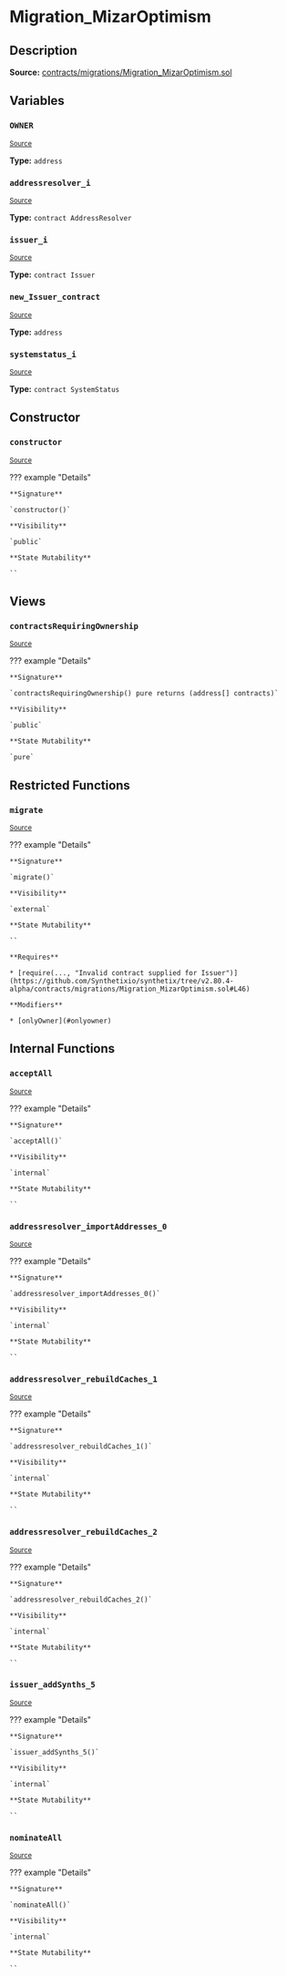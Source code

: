 # Migration_MizarOptimism

## Description

**Source:** [contracts/migrations/Migration_MizarOptimism.sol](https://github.com/Synthetixio/synthetix/tree/v2.80.4-alpha/contracts/migrations/Migration_MizarOptimism.sol)

## Variables

### `OWNER`

<sub>[Source](https://github.com/Synthetixio/synthetix/tree/v2.80.4-alpha/contracts/migrations/Migration_MizarOptimism.sol#L16)</sub>

**Type:** `address`

### `addressresolver_i`

<sub>[Source](https://github.com/Synthetixio/synthetix/tree/v2.80.4-alpha/contracts/migrations/Migration_MizarOptimism.sol#L23)</sub>

**Type:** `contract AddressResolver`

### `issuer_i`

<sub>[Source](https://github.com/Synthetixio/synthetix/tree/v2.80.4-alpha/contracts/migrations/Migration_MizarOptimism.sol#L27)</sub>

**Type:** `contract Issuer`

### `new_Issuer_contract`

<sub>[Source](https://github.com/Synthetixio/synthetix/tree/v2.80.4-alpha/contracts/migrations/Migration_MizarOptimism.sol#L34)</sub>

**Type:** `address`

### `systemstatus_i`

<sub>[Source](https://github.com/Synthetixio/synthetix/tree/v2.80.4-alpha/contracts/migrations/Migration_MizarOptimism.sol#L25)</sub>

**Type:** `contract SystemStatus`

## Constructor

### `constructor`

<sub>[Source](https://github.com/Synthetixio/synthetix/tree/v2.80.4-alpha/contracts/migrations/Migration_MizarOptimism.sol#L36)</sub>

??? example "Details"

    **Signature**

    `constructor()`

    **Visibility**

    `public`

    **State Mutability**

    ``

## Views

### `contractsRequiringOwnership`

<sub>[Source](https://github.com/Synthetixio/synthetix/tree/v2.80.4-alpha/contracts/migrations/Migration_MizarOptimism.sol#L38)</sub>

??? example "Details"

    **Signature**

    `contractsRequiringOwnership() pure returns (address[] contracts)`

    **Visibility**

    `public`

    **State Mutability**

    `pure`

## Restricted Functions

### `migrate`

<sub>[Source](https://github.com/Synthetixio/synthetix/tree/v2.80.4-alpha/contracts/migrations/Migration_MizarOptimism.sol#L45)</sub>

??? example "Details"

    **Signature**

    `migrate()`

    **Visibility**

    `external`

    **State Mutability**

    ``

    **Requires**

    * [require(..., "Invalid contract supplied for Issuer")](https://github.com/Synthetixio/synthetix/tree/v2.80.4-alpha/contracts/migrations/Migration_MizarOptimism.sol#L46)

    **Modifiers**

    * [onlyOwner](#onlyowner)

## Internal Functions

### `acceptAll`

<sub>[Source](https://github.com/Synthetixio/synthetix/tree/v2.80.4-alpha/contracts/migrations/Migration_MizarOptimism.sol#L70)</sub>

??? example "Details"

    **Signature**

    `acceptAll()`

    **Visibility**

    `internal`

    **State Mutability**

    ``

### `addressresolver_importAddresses_0`

<sub>[Source](https://github.com/Synthetixio/synthetix/tree/v2.80.4-alpha/contracts/migrations/Migration_MizarOptimism.sol#L84)</sub>

??? example "Details"

    **Signature**

    `addressresolver_importAddresses_0()`

    **Visibility**

    `internal`

    **State Mutability**

    ``

### `addressresolver_rebuildCaches_1`

<sub>[Source](https://github.com/Synthetixio/synthetix/tree/v2.80.4-alpha/contracts/migrations/Migration_MizarOptimism.sol#L95)</sub>

??? example "Details"

    **Signature**

    `addressresolver_rebuildCaches_1()`

    **Visibility**

    `internal`

    **State Mutability**

    ``

### `addressresolver_rebuildCaches_2`

<sub>[Source](https://github.com/Synthetixio/synthetix/tree/v2.80.4-alpha/contracts/migrations/Migration_MizarOptimism.sol#L120)</sub>

??? example "Details"

    **Signature**

    `addressresolver_rebuildCaches_2()`

    **Visibility**

    `internal`

    **State Mutability**

    ``

### `issuer_addSynths_5`

<sub>[Source](https://github.com/Synthetixio/synthetix/tree/v2.80.4-alpha/contracts/migrations/Migration_MizarOptimism.sol#L126)</sub>

??? example "Details"

    **Signature**

    `issuer_addSynths_5()`

    **Visibility**

    `internal`

    **State Mutability**

    ``

### `nominateAll`

<sub>[Source](https://github.com/Synthetixio/synthetix/tree/v2.80.4-alpha/contracts/migrations/Migration_MizarOptimism.sol#L77)</sub>

??? example "Details"

    **Signature**

    `nominateAll()`

    **Visibility**

    `internal`

    **State Mutability**

    ``
